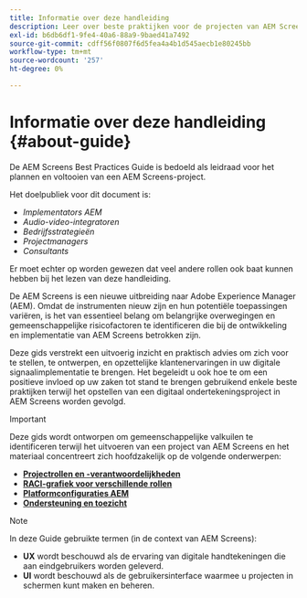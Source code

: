 ```yaml
---
title: Informatie over deze handleiding
description: Leer over beste praktijken voor de projecten van AEM Screens om projecten te plannen en uit te voeren, van strategische en ontwerpbriefing, tot plaatsing en na steun.
exl-id: b6db6df1-9fe4-40a6-88a9-9baed41a7492
source-git-commit: cdff56f0807f6d5fea4a4b1d545aecb1e80245bb
workflow-type: tm+mt
source-wordcount: '257'
ht-degree: 0%

---
```


# Informatie over deze handleiding {#about-guide}

De AEM Screens Best Practices Guide is bedoeld als leidraad voor het plannen en voltooien van een AEM Screens-project.

Het doelpubliek voor dit document is:

* *Implementators AEM*
* *Audio-video-integratoren*
* *Bedrijfsstrategieën*
* *Projectmanagers*
* *Consultants*

Er moet echter op worden gewezen dat veel andere rollen ook baat kunnen hebben bij het lezen van deze handleiding.

De AEM Screens is een nieuwe uitbreiding naar Adobe Experience Manager (AEM). Omdat de instrumenten nieuw zijn en hun potentiële toepassingen variëren, is het van essentieel belang om belangrijke overwegingen en gemeenschappelijke risicofactoren te identificeren die bij de ontwikkeling en implementatie van AEM Screens betrokken zijn.

Deze gids verstrekt een uitvoerig inzicht en praktisch advies om zich voor te stellen, te ontwerpen, en opzettelijke klantenervaringen in uw digitale signaalimplementatie te brengen. Het begeleidt u ook hoe te om een positieve invloed op uw zaken tot stand te brengen gebruikend enkele beste praktijken terwijl het opstellen van een digitaal ondertekeningsproject in AEM Screens worden gevolgd.

>[!IMPORTANT]
>
> Deze gids wordt ontworpen om gemeenschappelijke valkuilen te identificeren terwijl het uitvoeren van een project van AEM Screens en het materiaal concentreert zich hoofdzakelijk op de volgende onderwerpen:
>
> * **[Projectrollen en -verantwoordelijkheden](roles-responsibilities.md)**
> * **[RACI-grafiek voor verschillende rollen](roles-responsibilities.md#raci-chart)**
> * **[Platformconfiguraties AEM](aem-platform-configurations.md)**
> * **[Ondersteuning en toezicht](support-monitoring.md)**

>[!NOTE]
>
> In deze Guide gebruikte termen (in de context van AEM Screens):
>
> * **UX** wordt beschouwd als de ervaring van digitale handtekeningen die aan eindgebruikers worden geleverd.
> * **UI** wordt beschouwd als de gebruikersinterface waarmee u projecten in schermen kunt maken en beheren.
